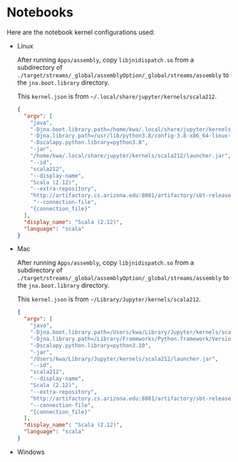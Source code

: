 # Notebooks

Here are the notebook kernel configurations used:

* Linux
    
    After running `Apps/assembly`, copy `libjnidispatch.so` from a subdirectory of `./target/streams/_global/assemblyOption/_global/streams/assembly` to the `jna.boot.library` directory.

    This `kernel.json` is from `~/.local/share/jupyter/kernels/scala212`.


    ```json
    {
      "argv": [
        "java",
        "-Djna.boot.library.path=/home/kwa/.local/share/jupyter/kernels/scala212",
        "-Djna.library.path=/usr/lib/python3.8/config-3.8-x86_64-linux-gnu:/usr/lib",
        "-Dscalapy.python.library=python3.8",
        "-jar",
        "/home/kwa/.local/share/jupyter/kernels/scala212/launcher.jar",
        "--id",
        "scala212",
        "--display-name",
        "Scala (2.12)",
        "--extra-repository",
        "http://artifactory.cs.arizona.edu:8081/artifactory/sbt-release",
         "--connection-file",
        "{connection_file}"
      ],
      "display_name": "Scala (2.12)",
      "language": "scala"
    }
   ```
  
* Mac

    

    After running `Apps/assembly`, copy `libjnidispatch.so` from a subdirectory of `./target/streams/_global/assemblyOption/_global/streams/assembly` to the `jna.boot.library` directory.

    This `kernel.json` is from `~/Library/Jupyter/kernels/scala212`.

    ```json
    {
      "argv": [
        "java",
        "-Djna.boot.library.path=/Users/kwa/Library/Jupyter/kernels/scala212",
        "-Djna.library.path=/Library/Frameworks/Python.framework/Versions/3.10/lib/python3.10/config-3.10-darwin:/Library/Frameworks/Python.framework/Versions/3.10/lib",
        "-Dscalapy.python.library=python3.10",
        "-jar",
        "/Users/kwa/Library/Jupyter/kernels/scala212/launcher.jar",
        "--id",
        "scala212",
        "--display-name",
        "Scala (2.12)",  
        "--extra-repository",
        "http://artifactory.cs.arizona.edu:8081/artifactory/sbt-release",
        "--connection-file",
        "{connection_file}" 
      ],
      "display_name": "Scala (2.12)",
      "language": "scala"
    }
    ```




* Windows
